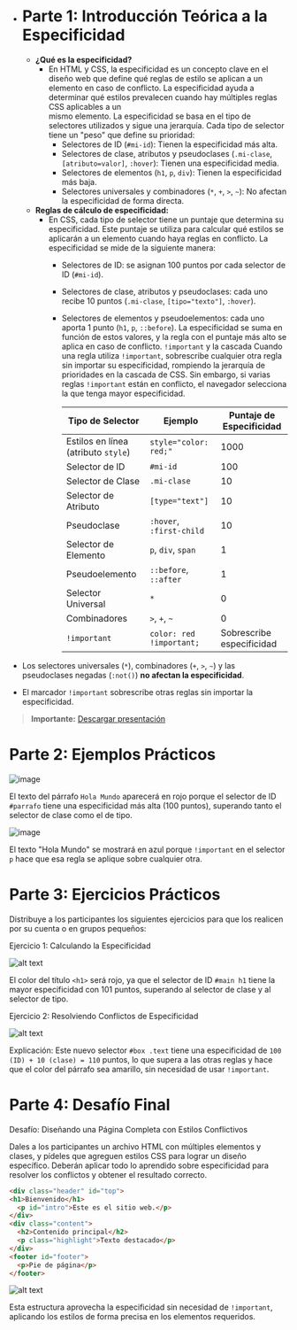 - # **Parte 1: Introducción Teórica a la Especificidad**
  - **¿Qué es la especificidad?**
    - En HTML y CSS, la especificidad es un concepto clave en el diseño web que define qué reglas de estilo se aplican a un elemento en caso de conflicto. La especificidad ayuda a determinar qué estilos prevalecen cuando hay múltiples reglas CSS aplicables a un     
      mismo elemento. La especificidad se basa en el tipo de selectores utilizados y sigue una jerarquía. Cada tipo de selector tiene un "peso" que define su prioridad:
      - Selectores de ID (`#mi-id`): Tienen la especificidad más alta.
      - Selectores de clase, atributos y pseudoclases (`.mi-clase`, `[atributo=valor]`, `:hover`): Tienen una especificidad media.
      - Selectores de elementos (`h1`, `p`, `div`): Tienen la especificidad más baja.
      - Selectores universales y combinadores (`*`, `+`, `>`, `~`): No afectan la especificidad de forma directa.
  - **Reglas de cálculo de especificidad:**
    - En CSS, cada tipo de selector tiene un puntaje que determina su especificidad. Este puntaje se utiliza para calcular qué estilos se aplicarán a un elemento cuando haya reglas en conflicto. La especificidad se mide de la siguiente manera:
      - Selectores de ID: se asignan 100 puntos por cada selector de ID (`#mi-id`).
      - Selectores de clase, atributos y pseudoclases: cada uno recibe 10 puntos (`.mi-clase`, `[tipo="texto"]`, `:hover`).
      - Selectores de elementos y pseudoelementos: cada uno aporta 1 punto (`h1`, `p`, `::before`).
      La especificidad se suma en función de estos valores, y la regla con el puntaje más alto se aplica en caso de conflicto.
      `!important` y la cascada
      Cuando una regla utiliza `!important`, sobrescribe cualquier otra regla sin importar su especificidad, rompiendo la jerarquía de prioridades en la cascada de CSS. Sin embargo, si varias reglas `!important` están en conflicto, el navegador selecciona la que 
      tenga mayor especificidad.


          | Tipo de Selector                          | Ejemplo                   | Puntaje de Especificidad |
          |-------------------------------------------|---------------------------|--------------------------|
          | Estilos en línea (atributo `style`)       | `style="color: red;"`     | 1000                     |
          | Selector de ID                            | `#mi-id`                  | 100                      |
          | Selector de Clase                         | `.mi-clase`               | 10                       |
          | Selector de Atributo                      | `[type="text"]`           | 10                       |
          | Pseudoclase                               | `:hover`, `:first-child`  | 10                       |
          | Selector de Elemento                      | `p`, `div`, `span`        | 1                        |
          | Pseudoelemento                            | `::before`, `::after`     | 1                        |
          | Selector Universal                        | `*`                       | 0                        |
          | Combinadores                              | `>`, `+`, `~`             | 0                        |
          | `!important`                              | `color: red !important;`  | Sobrescribe especificidad |


- Los selectores universales (`*`), combinadores (`+`, `>`, `~`) y las pseudoclases negadas (`:not()`) **no afectan la especificidad**.
- El marcador `!important` sobrescribe otras reglas sin importar la especificidad.

> **Importante:** [Descargar presentación](https://github.com/user-attachments/files/17532713/Especificidad.CSS.y.HTML.pptx)


# **Parte 2: Ejemplos Prácticos**

![image](https://github.com/user-attachments/assets/343c5d4d-1d19-42f8-9847-d35313824b6c)


El texto del párrafo `Hola Mundo` aparecerá en rojo porque el selector de ID `#parrafo` tiene una especificidad más alta (100 puntos), superando tanto el selector de clase como el de tipo.

![image](https://github.com/user-attachments/assets/24b867a9-8ce9-47d2-bf14-9ee6516482e3)

El texto "Hola Mundo" se mostrará en azul porque `!important` en el selector `p` hace que esa regla se aplique sobre cualquier otra.

# **Parte 3: Ejercicios Prácticos**

Distribuye a los participantes los siguientes ejercicios para que los realicen por su cuenta o en
grupos pequeños:

Ejercicio 1: Calculando la Especificidad

![alt text](https://github.com/user-attachments/assets/145fa109-dc5a-4f86-8fd8-49219c4d4b9d)


El color del título `<h1>` será rojo, ya que el selector de ID `#main h1` tiene la mayor especificidad con 101 puntos, superando al selector de clase y al selector de tipo.

Ejercicio 2: Resolviendo Conflictos de Especificidad

![alt text](https://github.com/user-attachments/assets/57fdd73b-f1bb-4101-a287-b293528d6cfe)


Explicación: Este nuevo selector `#box .text` tiene una especificidad de `100 (ID) + 10 (clase) = 110` puntos, lo que supera a las otras reglas y hace que el color del párrafo sea amarillo, sin necesidad de usar `!important`.

# **Parte 4: Desafío Final**

Desafío: Diseñando una Página Completa con Estilos Conflictivos

Dales a los participantes un archivo HTML con múltiples elementos y clases, y pídeles que
agreguen estilos CSS para lograr un diseño específico. Deberán aplicar todo lo aprendido sobre
especificidad para resolver los conflictos y obtener el resultado correcto.

```html
<div class="header" id="top">
<h1>Bienvenido</h1>
  <p id="intro">Este es el sitio web.</p>
</div>
<div class="content">
  <h2>Contenido principal</h2>
  <p class="highlight">Texto destacado</p>
</div>
<footer id="footer">
  <p>Pie de página</p>
</footer>
```

![alt text](https://github.com/user-attachments/assets/a0e41c9e-a479-4bdb-866d-899b7f66b405)

Esta estructura aprovecha la especificidad sin necesidad de `!important`, aplicando los estilos de forma precisa en los elementos requeridos.
